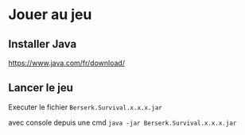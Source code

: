 # Jouer au jeu
## Installer Java
https://www.java.com/fr/download/
## Lancer le jeu
Executer le fichier `Berserk.Survival.x.x.x.jar`

avec console depuis une cmd `java -jar Berserk.Survival.x.x.x.jar`
